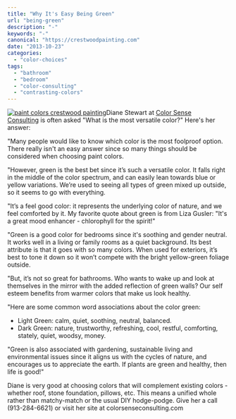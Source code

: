 ```yaml
---
title: "Why It's Easy Being Green"
url: "being-green"
description: "-"
keywords: "-"
canonical: "https://crestwoodpainting.com"
date: "2013-10-23"
categories:
  - "color-choices"
tags:
  - "bathroom"
  - "bedroom"
  - "color-consulting"
  - "contrasting-colors"
---
```


[![paint colors crestwood painting](/images/Color-Of-The-Year-Emerald_opt1-300x3001-300x300.jpg)](/cwp/wp-content/uploads/2013/10/Color-Of-The-Year-Emerald_opt1-300x3001.jpg)Diane Stewart at [Color Sense Consulting](/being-green/) is often asked "What is the most versatile color?" Here's her answer:

"Many people would like to know which color is the most foolproof option. There really isn't an easy answer since so many things should be considered when choosing paint colors.

"However, green is the best bet since it’s such a versatile color. It falls right in the middle of the color spectrum, and can easily lean towards blue or yellow variations. We’re used to seeing all types of green mixed up outside, so it seems to go with everything.

"It’s a feel good color: it represents the underlying color of nature, and we feel comforted by it. My favorite quote about green is from Liza Gusler: "It's a great mood enhancer - chlorophyll for the spirit!"

"Green is a good color for bedrooms since it's soothing and gender neutral. It works well in a living or family rooms as a quiet background. Its best attribute is that it goes with so many colors. When used for exteriors, it’s best to tone it down so it won’t compete with the bright yellow-green foliage outside.

"But, it’s not so great for bathrooms. Who wants to wake up and look at themselves in the mirror with the added reflection of green walls? Our self esteem benefits from warmer colors that make us look healthy.

"Here are some common word associations about the color green:

- Light Green: calm, quiet, soothing, neutral, balanced.
- Dark Green: nature, trustworthy, refreshing, cool, restful, comforting, stately, quiet, woodsy, money.

"Green is also associated with gardening, sustainable living and environmental issues since it aligns us with the cycles of nature, and encourages us to appreciate the earth. If plants are green and healthy, then life is good!"

Diane is very good at choosing colors that will complement existing colors - whether roof, stone foundation, pillows, etc. This means a unified whole rather than matchy-match or the usual DIY hodge-podge. Give her a call (913-284-6621) or visit her site at colorsenseconsulting.com
